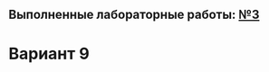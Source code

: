 ## Выполненные лабораторные работы: [№3](https://vk.com/doc128137441_676231811?hash=2aMxW2yNML3yUUZzivt2BsMChELs1nawi6uHEgfboKc&dl=G6cA4RCm3V89dzUyelY979Mds2JBHelbjI7YHkzLZAo)
# Вариант 9

